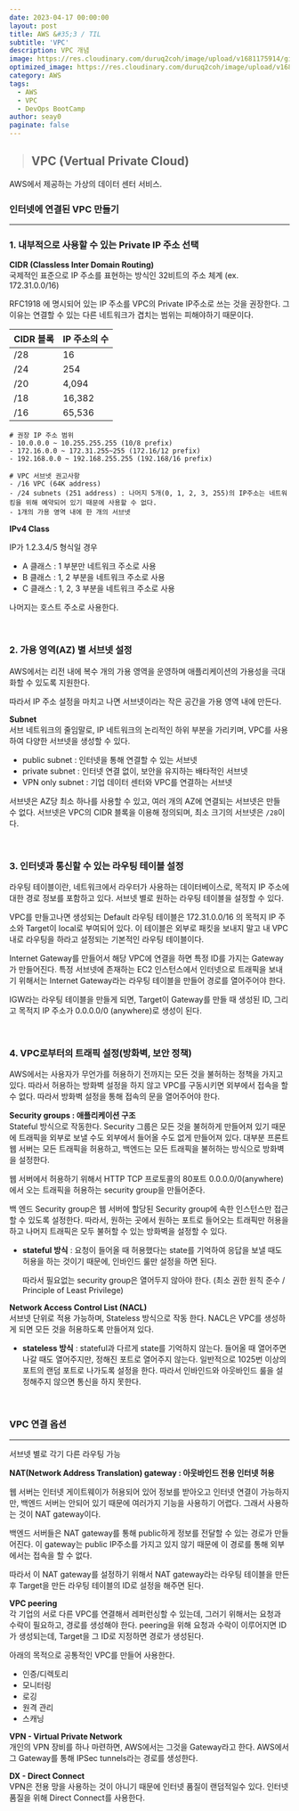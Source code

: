 ```yaml
---
date: 2023-04-17 00:00:00
layout: post
title: AWS &#35;3 / TIL
subtitle: 'VPC'
description: VPC 개념
image: https://res.cloudinary.com/duruq2coh/image/upload/v1681175914/gitio/aws_bbbsnj.png
optimized_image: https://res.cloudinary.com/duruq2coh/image/upload/v1681175914/gitio/aws_bbbsnj.png
category: AWS
tags:
  - AWS
  - VPC
  - DevOps BootCamp
author: seay0
paginate: false
---
```


> ## **VPC (Vertual Private Cloud)**  

AWS에서 제공하는 가상의 데이터 센터 서비스.

### **인터넷에 연결된 VPC 만들기**
---
###  **1. 내부적으로 사용할 수 있는 Private IP 주소 선택**

**CIDR (Classless Inter Domain Routing)**  
국제적인 표준으로 IP 주소를 표현하는 방식인 32비트의 주소 체계 (ex. 172.31.0.0/16)

RFC1918 에 명시되어 있는 IP 주소를 VPC의 Private IP주소로 쓰는 것을 권장한다. 그 이유는 연결할 수 있는 다른 네트워크가 겹치는 범위는 피해야하기 때문이다.

CIDR 블록 | IP 주소의 수
-- | --
/28 | 16
/24 | 254
/20 | 4,094
/18 | 16,382
/16 | 65,536

```
# 권장 IP 주소 범위
- 10.0.0.0 ~ 10.255.255.255 (10/8 prefix)
- 172.16.0.0 ~ 172.31.255~255 (172.16/12 prefix)
- 192.168.0.0 ~ 192.168.255.255 (192.168/16 prefix)

# VPC 서브넷 권고사항
- /16 VPC (64K address)
- /24 subnets (251 address) : 나머지 5개(0, 1, 2, 3, 255)의 IP주소는 네트워킹을 위해 예약되어 있기 때문에 사용할 수 없다.
- 1개의 가용 영역 내에 한 개의 서브넷
```

**IPv4 Class**   

IP가 1.2.3.4/5 형식일 경우
* A 클래스 : 1 부분만 네트워크 주소로 사용
* B 클래스 : 1, 2 부분을 네트워크 주소로 사용
* C 클래스 : 1, 2, 3 부분을 네트워크 주소로 사용  

나머지는 호스트 주소로 사용한다.

<br>

### **2. 가용 영역(AZ) 별 서브넷 설정**

AWS에서는 리전 내에 복수 개의 가용 영역을 운영하며 애플리케이션의 가용성을 극대화할 수 있도록 지원한다. 

따라서 IP 주소 설정을 마치고 나면 서브넷이라는 작은 공간을 가용 영역 내에 만든다.

**Subnet**  
서브 네트워크의 줄임말로, IP 네트워크의 논리적인 하위 부분을 가리키며, VPC를 사용하여 다양한 서브넷을 생성할 수 있다.

* public subnet : 인터넷을 통해 연결할 수 있는 서브넷
* private subnet : 인터넷 연결 없이, 보안을 유지하는 배타적인 서브넷
* VPN only subnet : 기업 데이터 센터와 VPC를 연결하는 서브넷

서브넷은 AZ당 최소 하나를 사용할 수 있고, 여러 개의 AZ에 연결되는 서브넷은 만들 수 없다. 서브넷은 VPC의 CIDR 블록을 이용해 정의되며, 최소 크기의 서브넷은 ```/28```이다.

<br>

### **3. 인터넷과 통신할 수 있는 라우팅 테이블 설정**

라우팅 테이블이란, 네트워크에서 라우터가 사용하는 데이터베이스로, 목적지 IP 주소에 대한 경로 정보를 포함하고 있다. 서브넷 별로 원하는 라우팅 테이블을 설정할 수 있다.

VPC를 만들고나면 생성되는 Default 라우팅 테이블은 172.31.0.0/16 의 목적지 IP 주소와 Target이 local로 부여되어 있다. 이 테이블은 외부로 패킷을 보내지 말고 내 VPC 내로 라우팅을 하라고 설정되는 기본적인 라우팅 테이블이다.

Internet Gateway를 만들어서 해당 VPC에 연결을 하면 특정 ID를 가지는 Gateway가 만들어진다. 특정 서브넷에 존재하는 EC2 인스턴스에서 인터넷으로 트래픽을 보내기 위해서는 Internet Gateway라는 라우팅 테이블을 만들어 경로를 열어주어야 한다. 

IGW라는 라우팅 테이블을 만들게 되면, Target이 Gateway를 만들 때 생성된 ID, 그리고 목적지 IP 주소가 0.0.0.0/0 (anywhere)로 생성이 된다.

<br>

### **4. VPC로부터의 트래픽 설정(방화벽, 보안 정책)**

AWS에서는 사용자가 무언가를 허용하기 전까지는 모든 것을 불허하는 정책을 가지고 있다. 따라서 허용하는 방화벽 설정을 하지 않고 VPC를 구동시키면 외부에서 접속을 할 수 없다. 따라서 방화벽 설정을 통해 접속의 문을 열어주어야 한다.

**Security groups : 애플리케이션 구조**  
Stateful 방식으로 작동한다. Security 그룹은 모든 것을 불허하게 만들어져 있기 때문에 트래픽을 외부로 보낼 수도 외부에서 들어올 수도 없게 만들어져 있다. 대부분 프론트 웹 서버는 모든 트래픽을 허용하고, 백엔드는 모든 트래픽을 불허하는 방식으로 방화벽을 설정한다. 

웹 서버에서 허용하기 위해서 HTTP TCP 프로토콜의 80포트 0.0.0.0/0(anywhere)에서 오는 트래픽을 허용하는 security group을 만들어준다.

백 엔드 Security group은 웹 서버에 할당된 Security group에 속한 인스턴스만 접근할 수 있도록 설정한다. 따라서, 원하는 곳에서 원하는 포트로 들어오는 트래픽만 허용을 하고 나머지 트래픽은 모두 불허할 수 있는 방화벽을 설정할 수 있다.

* **stateful 방식** : 요청이 들어올 때 허용했다는 state를 기억하여 응답을 보낼 때도 허용을 하는 것이기 때문에, 인바인드 룰만 설정을 하면 된다. 

  따라서 필요없는 security group은 열어두지 않아야 한다. (최소 권한 원칙 준수 / Principle of Least Privilege)

**Network Access Control List (NACL)**  
서브넷 단위로 적용 가능하며, Stateless 방식으로 작동 한다. NACL은 VPC를 생성하게 되면 모든 것을 허용하도록 만들어져 있다.

* **stateless 방식** : stateful과 다르게 state를 기억하지 않는다. 들어올 때 열어주면 나갈 때도 열어주지만, 정해진 포트로 열어주지 않는다. 일반적으로 1025번 이상의 포트의 랜덤 포트로 나가도록 설정을 한다. 따라서 인바인드와 아웃바인드 룰을 설정해주지 않으면 통신을 하지 못한다.

<br>

### **VPC 연결 옵션**
---
서브넷 별로 각기 다른 라우팅 가능

**NAT(Network Address Translation) gateway : 아웃바인드 전용 인터넷 허용**

웹 서버는 인터넷 게이트웨이가 허용되어 있어 정보를 받아오고 인터넷 연결이 가능하지만, 백엔드 서버는 안되어 있기 때문에 여러가지 기능을 사용하기 어렵다. 그래서 사용하는 것이 NAT gateway이다.

백엔드 서버들은 NAT gateway를 통해 public하게 정보를 전달할 수 있는 경로가 만들어진다. 이 gateway는 public IP주소를 가지고 있지 않기 때문에 이 경로를 통해 외부에서는 접속을 할 수 없다.

따라서 이 NAT gateway를 설정하기 위해서 NAT gateway라는 라우팅 테이블을 만든 후 Target을 만든 라우팅 테이블의 ID로 설정을 해주면 된다.

**VPC peering**  
각 기업의 서로 다른 VPC를 연결해서 레퍼런싱할 수 있는데, 그러기 위해서는 요청과 수락이 필요하고, 경로를 생성해야 한다. peering을 위해 요청과 수락이 이루어지면 ID가 생성되는데, Target을 그 ID로 지정하면 경로가 생성된다.

아래의 목적으로 공통적인 VPC를 만들어 사용한다.
* 인증/디렉토리
* 모니터링
* 로깅
* 원격 관리
* 스캐닝

**VPN - Virtual Private Network**  
개인의 VPN 장비를 하나 마련하면, AWS에서는 그것을 Gateway라고 한다. AWS에서 그 Gateway를 통해 IPSec tunnels라는 경로를 생성한다. 

**DX - Direct Connect**  
VPN은 전용 망을 사용하는 것이 아니기 때문에 인터넷 품질이 랜덤적일수 있다. 인터넷 품질을 위해 Direct Connect를 사용한다.

<br>
